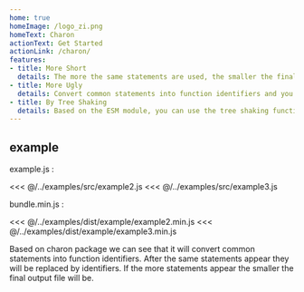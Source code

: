 ```yaml
---
home: true
homeImage: /logo_zi.png
homeText: Charon
actionText: Get Started
actionLink: /charon/
features:
- title: More Short
  details: The more the same statements are used, the smaller the final packaged file is.
- title: More Ugly
  details: Convert common statements into function identifiers and you will see many identifiers instead of statements in the final output.
- title: By Tree Shaking
  details: Based on the ESM module, you can use the tree shaking function of the module bundler to reduce useless code.
---
```


<!-- next 排版，高度，换行（white-space: normal）, 计算出字节数 -->

## example

example.js :
<div class="layout-column">

<<< @/../examples/src/example2.js
<<< @/../examples/src/example3.js

</div>

bundle.min.js :
<div class="layout-column layout-column-min">

<<< @/../examples/dist/example/example2.min.js
<<< @/../examples/dist/example/example3.min.js

</div>

Based on charon package we can see that it will convert common statements into function identifiers. After the same statements appear they will be replaced by identifiers. If the more statements appear the smaller the final output file will be.
